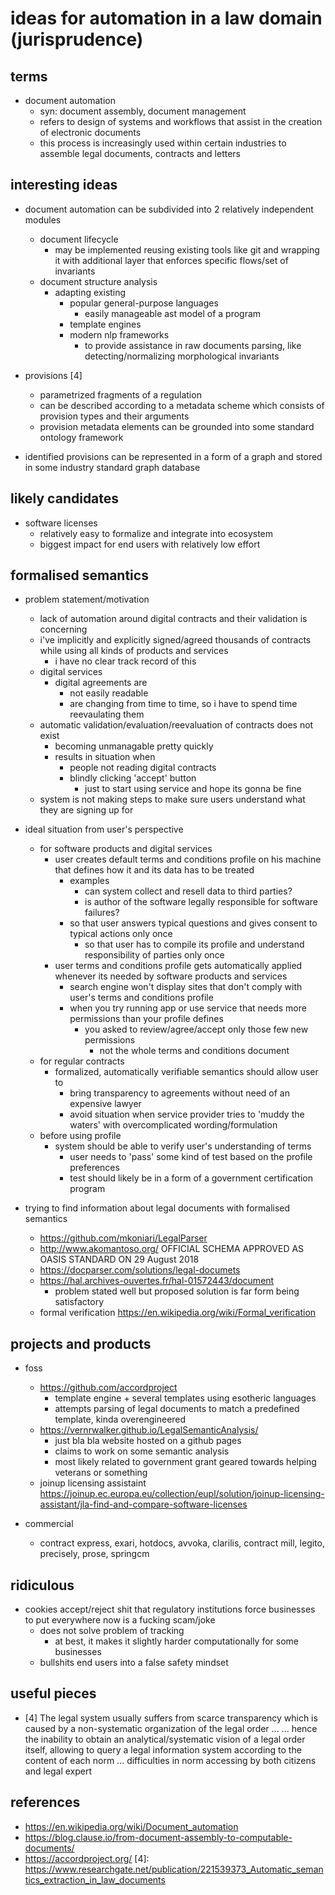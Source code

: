 # ideas for automation in a law domain (jurisprudence)


## terms

- document automation
  - syn: document assembly, document management
  - refers to design of systems and workflows that assist in the creation of electronic documents
  - this process is increasingly used within certain industries to assemble legal documents, contracts and letters


## interesting ideas

- document automation can be subdivided into 2 relatively independent modules
  - document lifecycle
    - may be implemented reusing existing tools like git
      and wrapping it with additional layer that enforces specific flows/set of invariants
  - document structure analysis
    - adapting existing
      - popular general-purpose languages
        - easily manageable ast model of a program
      - template engines
      - modern nlp frameworks
        - to provide assistance in raw documents parsing, like detecting/normalizing morphological invariants

- provisions [4]
  - parametrized fragments of a regulation
  - can be described according to a metadata scheme which consists of provision types and their arguments
  - provision metadata elements can be grounded into some standard ontology framework

- identified provisions can be represented in a form of a graph and stored in some industry standard graph database


## likely candidates

- software licenses
  - relatively easy to formalize and integrate into ecosystem
  - biggest impact for end users with relatively low effort


## formalised semantics

- problem statement/motivation
  - lack of automation around digital contracts and their validation is concerning
  - i've implicitly and explicitly signed/agreed thousands of contracts while using all kinds of products and services
    - i have no clear track record of this
  - digital services
    - digital agreements are 
      - not easily readable
      - are changing from time to time, so i have to spend time reevaulating them
  - automatic validation/evaluation/reevaluation of contracts does not exist
    - becoming unmanagable pretty quickly
    - results in situation when 
      - people not reading digital contracts
      - blindly clicking 'accept' button
        - just to start using service and hope its gonna be fine
  - system is not making steps to make sure users understand what they are signing up for

- ideal situation from user's perspective
  - for software products and digital services
    - user creates default terms and conditions profile on his machine that defines how it and its data has to be treated
      - examples 
        - can system collect and resell data to third parties?
        - is author of the software legally responsible for software failures?
      - so that user answers typical questions and gives consent to typical actions only once
        - so that user has to compile its profile and understand responsibility of parties only once
    - user terms and conditions profile gets automatically applied whenever its needed by software products and services
      - search engine won't display sites that don't comply with user's terms and conditions profile
      - when you try running app or use service that needs more permissions than your profile defines
        - you asked to review/agree/accept only those few new permissions
          - not the whole terms and conditions document
  - for regular contracts
    - formalized, automatically verifiable semantics should allow user to
      - bring transparency to agreements without need of an expensive lawyer
      - avoid situation when service provider tries to 'muddy the waters' with overcomplicated wording/formulation
  - before using profile
    - system should be able to verify user's understanding of terms
      - user needs to 'pass' some kind of test based on the profile preferences
      - test should likely be in a form of a government certification program
  

- trying to find information about legal documents with formalised semantics
  - https://github.com/mkoniari/LegalParser
  - http://www.akomantoso.org/ OFFICIAL SCHEMA APPROVED AS OASIS STANDARD ON 29 August 2018
  - https://docparser.com/solutions/legal-documets
  - https://hal.archives-ouvertes.fr/hal-01572443/document 
    - problem stated well but proposed solution is far form being satisfactory
  - formal verification https://en.wikipedia.org/wiki/Formal_verification
 
    

## projects and products

- foss
  - https://github.com/accordproject
    - template engine + several templates using esotheric languages
    - attempts parsing of legal documents to match a predefined template, kinda overengineered 
  - https://vernrwalker.github.io/LegalSemanticAnalysis/
    - just bla bla website hosted on a github pages
    - claims to work on some semantic analysis
    - most likely related to government grant geared towards helping veterans or something
  - joinup licensing assistaint
    https://joinup.ec.europa.eu/collection/eupl/solution/joinup-licensing-assistant/jla-find-and-compare-software-licenses

- commercial
  - contract express, exari, hotdocs, avvoka, clarilis, contract mill, legito, precisely, prose, springcm


## ridiculous

- cookies accept/reject shit that regulatory institutions force businesses to put everywhere now is a fucking scam/joke
  - does not solve problem of tracking
    - at best, it makes it slightly harder computationally for some businesses
  - bullshits end users into a false safety mindset


## useful pieces

- [4] The legal system usually suffers from scarce transparency which is caused by a non-systematic organization of the legal order ...
  ... hence the inability to obtain an analytical/systematic vision of a legal order itself, allowing to query
  a legal information system according to the content of each norm ... difficulties in norm accessing by both citizens and legal expert 


## references

- https://en.wikipedia.org/wiki/Document_automation
- https://blog.clause.io/from-document-assembly-to-computable-documents/
- https://accordproject.org/
[4]: https://www.researchgate.net/publication/221539373_Automatic_semantics_extraction_in_law_documents
